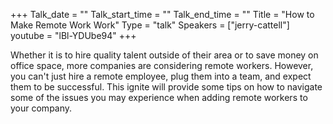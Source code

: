 +++
Talk_date = ""
Talk_start_time = ""
Talk_end_time = ""
Title = "How to Make Remote Work Work"
Type = "talk"
Speakers = ["jerry-cattell"]
youtube = "lBl-YDUbe94"
+++

Whether it is to hire quality talent outside of their area or to save money on office space, more companies are considering remote workers. However, you can't just hire a remote employee, plug them into a team, and expect them to be successful. This ignite will provide some tips on how to navigate some of the issues you may experience when adding remote workers to your company.
